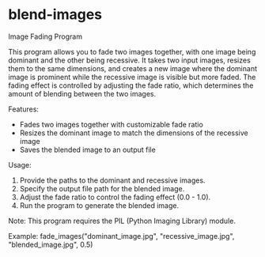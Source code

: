 # blend-images
Image Fading Program

This program allows you to fade two images together, with one image being dominant and the other being recessive. It takes two input images, resizes them to the same dimensions, and creates a new image where the dominant image is prominent while the recessive image is visible but more faded. The fading effect is controlled by adjusting the fade ratio, which determines the amount of blending between the two images.

Features:
- Fades two images together with customizable fade ratio
- Resizes the dominant image to match the dimensions of the recessive image
- Saves the blended image to an output file

Usage:
1. Provide the paths to the dominant and recessive images.
2. Specify the output file path for the blended image.
3. Adjust the fade ratio to control the fading effect (0.0 - 1.0).
4. Run the program to generate the blended image.

Note: This program requires the PIL (Python Imaging Library) module.

Example:
fade_images("dominant_image.jpg", "recessive_image.jpg", "blended_image.jpg", 0.5)


